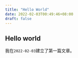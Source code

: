 ```yaml
---
title: "Hello World"
date: 2022-02-03T00:49:46+08:00
draft: false
---
```

## Hello world

我在`2022-02-03`建立了第一篇文章。
